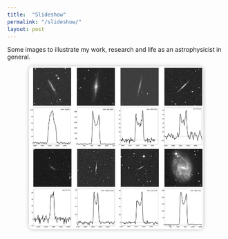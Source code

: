 ```yaml
---
title:  "Slideshow"
permalink: "/slideshow/"
layout: post
---
```


Some images to illustrate my work, research and life as an astrophysicist in general.  

<div style="text-align: center;">
  <img id="slideshow" src="/images/Nancay_HI_spectra.jpg" alt="Slideshow" style="width: 80%; max-width: 600px; border-radius: 10px; box-shadow: 0 0 10px #0004;">
  <p id="caption" style="text-align: center; font-style: italic; margin-top: 10px;"></p>
</div>

<script>
  const images = [
    "/images/Nancay_HI_spectra.jpg",
    "/images/Andromeda.jpg",
    "/images/AI-for-RA-Group-photo.jpg",
    "/images/skao_fr.jpg"
  ];
  const descriptions = [
    "Optical images and corresponding HI 21 cm line profiles of galaxies I observed in 2022 with the Nançay Radio Telescope. The optical images are 5 minutes squared fields from the Digitized Sky Survey (DSS2, B band). Each HI spectrum shows the flux density (in mJy) as a function of radial velocity (in km/s).",
    "My bolometric observation of M31 taken with E.A. device and upscaled with AI.",
    "Group picture of the conference AI for Radioastronomy 2025, Göteborg, Sweeden.",
    "Group picture of the french related people present during the SKAO science meeting 2025."
  ];

  let index = 0;
  const imgElement = document.getElementById("slideshow");
  const captionElement = document.getElementById("caption");

  captionElement.textContent = descriptions[index];
  
  setInterval(() => {
    index = (index + 1) % images.length;
    imgElement.src = images[index];
    captionElement.textContent = descriptions[index];
  }, 10000); // 10s
</script>
